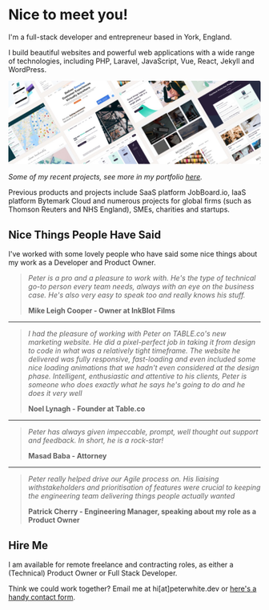 # Nice to meet you!

I'm a full-stack developer and entrepreneur based in York, England. 

I build beautiful websites and powerful web applications with a wide range of technologies, including PHP, Laravel, JavaScript, Vue, React, Jekyll and WordPress.

<img src="https://github.com/peterwhite/peterwhite/blob/master/projects.jpg" />

*Some of my recent projects, see more in my portfolio [here](https://peterwhite.dev/projects).*

Previous products and projects include SaaS platform JobBoard.io, IaaS platform Bytemark Cloud and numerous projects for global firms (such as Thomson Reuters and NHS England), SMEs, charities and startups.



## Nice Things People Have Said
I've worked with some lovely people who have said some nice things about my work as a Developer and Product Owner.

> *Peter is a pro and a pleasure to work with. He's the type of technical go-to person every team needs, always with an eye on the business case. He's also very easy to speak too and really knows his stuff.*
>
> **Mike Leigh Cooper - Owner at InkBlot Films**



------



> *I had the pleasure of working with Peter on TABLE.co's new marketing website. He did a pixel-perfect job in taking it from design to code in what was a relatively tight timeframe. The website he delivered was fully responsive, fast-loading and even included some nice loading animations that we hadn't even considered at the design phase. Intelligent, enthusiastic and attentive to his clients, Peter is someone who does exactly what he says he's going to do and he does it very well*
>
> **Noel Lynagh - Founder at Table.co**



------



> *Peter has always given impeccable, prompt, well thought out support and feedback. In short, he is a rock-star!* 
>
> **Masad Baba - Attorney**



------



> *Peter really helped drive our Agile process on. His liaising withstakeholders and prioritisation of features were crucial to keeping the engineering team delivering things people actually wanted*
>
> **Patrick Cherry - Engineering Manager, speaking about my role as a Product Owner**





## Hire Me

I am available for remote freelance and contracting roles, as either a (Technical) Product Owner or Full Stack Developer. 

Think we could work together? Email me at hi[at]peterwhite.dev or [here's a handy contact form](https://peterwhite.dev/contact).

